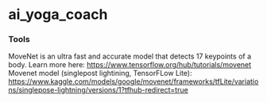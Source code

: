 # ai_yoga_coach


### Tools
MoveNet is an ultra fast and accurate model that detects 17 keypoints of a body. Learn more here: https://www.tensorflow.org/hub/tutorials/movenet
Movenet model (singlepost lightining, TensorFLow Lite): https://www.kaggle.com/models/google/movenet/frameworks/tfLite/variations/singlepose-lightning/versions/1?tfhub-redirect=true
